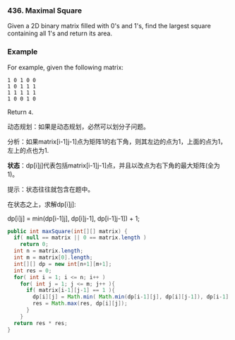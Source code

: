 ### 436. Maximal Square

Given a 2D binary matrix filled with 0's and 1's, find the largest square containing all 1's and return its area.

### Example

For example, given the following matrix:

```
1 0 1 0 0
1 0 1 1 1
1 1 1 1 1
1 0 0 1 0
```

Return `4`.

动态规划：如果是动态规划，必然可以划分子问题。

分析：如果matrix[i-1]j-1]点为矩阵1的右下角，则其左边的点为1，上面的点为1，左上的点也为1.

**状态**：dp[i]j]代表包括matrix[i-1]j-1]点，并且以改点为右下角的最大矩阵(全为1)。

提示：状态往往就包含在题中。

在状态之上，求解dp[i]j]:

dp[i]j] = min(dp[i-1]j], dp[i]j-1], dp[i-1]j-1]) + 1;

```java
public int maxSquare(int[][] matrix) {
  if( null == matrix || 0 == matrix.length ) 
    return 0;
  int n = matrix.length;
  int m = matrix[0].length;
  int[][] dp = new int[n+1][m+1];
  int res = 0;
  for( int i = 1; i <= n; i++ )
    for( int j = 1; j <= m; j++ ){
      if( matrix[i-1][j-1] == 1 ){
        dp[i][j] = Math.min( Math.min(dp[i-1][j], dp[i][j-1]), dp[i-1][j-1] ) + 1;
        res = Math.max(res, dp[i][j]);
      }
    }
  return res * res;
}
```





